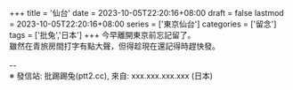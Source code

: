 +++
title = '仙台'
date = 2023-10-05T22:20:16+08:00
draft = false
lastmod = 2023-10-05T22:20:16+08:00
series = ['東京仙台']
categories = ['留念']
tags = ['批兔','日本']
+++
今早離開東京前忘記留了。<br>
雖然在青旅房間打字有點大聲，但得趁現在還記得時趕快發。<br>
<br>
--<br>
※ 發信站: 批踢踢兔(ptt2.cc), 來自: xxx.xxx.xxx.xxx (日本)<br>
